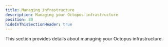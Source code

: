 ```yaml
---
title: Managing infrastructure
description: Managing your Octopus infrastructure
position: 80
hideInThisSectionHeader: true
---
```

This section provides details about managing your Octopus infrastructure.
